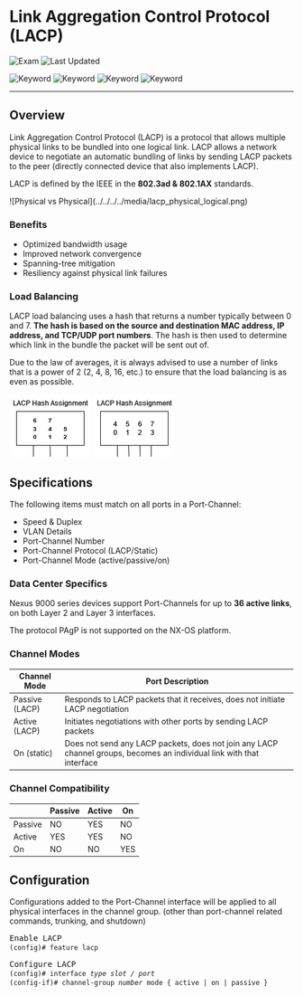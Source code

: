 # Link Aggregation Control Protocol (LACP)

![Exam](https://img.shields.io/badge/DCCOR-8A2BE2)
![Last Updated](https://img.shields.io/badge/Last%20Updated-2023--12--22-blue)

![Keyword](https://img.shields.io/badge/LACP-darkgreen)
![Keyword](https://img.shields.io/badge/Link%20Aggregation%20Control%20Protocol-darkgreen)
![Keyword](https://img.shields.io/badge/Port%20Channel-darkgreen)
![Keyword](https://img.shields.io/badge/EtherChannel-darkgreen)

<hr>

## Overview

Link Aggregation Control Protocol (LACP) is a protocol that allows multiple physical links to be bundled into one logical link. LACP allows a network device to negotiate an automatic bundling of links by sending LACP packets to the peer (directly connected device that also implements LACP).

LACP is defined by the IEEE in the **802.3ad & 802.1AX** standards.

<main>
![Physical vs Physical](../../../../media/lacp_physical_logical.png)
</main>

### Benefits

- Optimized bandwidth usage
- Improved network convergence
- Spanning-tree mitigation
- Resiliency against physical link failures

### Load Balancing

LACP load balancing uses a hash that returns a number typically between 0 and 7. **The hash is based on the source and destination MAC address, IP address, and TCP/UDP port numbers**. The hash is then used to determine which link in the bundle the packet will be sent out of.

Due to the law of averages, it is always advised to use a number of links that is a power of 2 (2, 4, 8, 16, etc.) to ensure that the load balancing is as even as possible.

![LACP Hash Assignment](../../../../media/lacp_hash_assignment_1.png)
![LACP Hash Assignment 2](../../../../media/lacp_hash_assignment_2.png)

## Specifications

The following items must match on all ports in a Port-Channel:
- Speed & Duplex
- VLAN Details
- Port-Channel Number
- Port-Channel Protocol (LACP/Static)
- Port-Channel Mode (active/passive/on)

### Data Center Specifics

Nexus 9000 series devices support Port-Channels for up to **36 active links**, on both Layer 2 and Layer 3 interfaces.

The protocol PAgP is not supported on the NX-OS platform.

### Channel Modes

<table>
  <thead>
    <tr>
      <th>Channel Mode</th>
      <th>Port Description</th>
    </tr>
  </thead>
  <tbody>
    <tr>
      <td>Passive (LACP)</td>
      <td>Responds to LACP packets that it receives, does not initiate LACP negotiation</td>
    </tr>
    <tr>
      <td>Active (LACP)</td>
      <td>Initiates negotiations with other ports by sending LACP packets</td>
    </tr>
    <tr>
      <td>On (static)</td>
      <td>Does not send any LACP packets, does not join any LACP channel groups, becomes an individual link with that interface</td>
    </tr>
  </tbody>
</table>

### Channel Compatibility

<table>
  <thead>
    <tr>
      <th></th>
      <th>Passive</th>
      <th>Active</th>
      <th>On</th>
    </tr>
  </thead>
  <tbody>
    <tr>
      <td>Passive</td>
      <td>NO</td>
      <td>YES</td>
      <td>NO</td>
    </tr>
    <tr>
      <td>Active</td>
      <td>YES</td>
      <td>YES</td>
      <td>NO</td>
    </tr>
    <tr>
      <td>On</td>
      <td>NO</td>
      <td>NO</td>
      <td>YES</td>
    </tr>
  </tbody>
</table>

## Configuration

Configurations added to the Port-Channel interface will be applied to all physical interfaces in the channel group. (other than port-channel related commands, trunking, and shutdown)

<pre>
<span>Enable LACP</span>
<code><span>(config)#</span> feature lacp</code>
</pre>

<pre>
<span>Configure LACP</span>
<code><span>(config)#</span> interface <i>type slot / port</i></code>
<code><span>(config-if)#</span> channel-group <i>number</i> mode { active | on | passive }</code>
</pre>